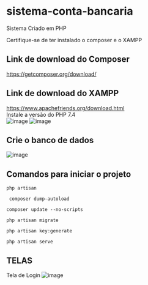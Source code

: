 # sistema-conta-bancaria
 Sistema Criado em PHP

Certifique-se de ter instalado o composer e o XAMPP 
## Link de download do Composer
https://getcomposer.org/download/

## Link de download do XAMPP
https://www.apachefriends.org/download.html<br/>
Instale a versão do PHP 7.4 <br/>
![image](https://user-images.githubusercontent.com/51513403/148945018-03dac0c3-b731-417b-9a98-86ce7f934372.png)
![image](https://user-images.githubusercontent.com/51513403/148945351-f13f3b9c-6789-4c08-b4c9-2fe7202c67f0.png)

## Crie o banco de dados 
![image](https://user-images.githubusercontent.com/51513403/148947034-55dd2d10-73b8-4637-b631-311de43dc595.png)

## Comandos para iniciar o projeto

    php artisan 

     composer dump-autoload

    composer update --no-scripts
    
    php artisan migrate
    
    php artisan key:generate
    
    php artisan serve


## TELAS
Tela de Login
![image](https://user-images.githubusercontent.com/51513403/148947366-d3256b5e-f6c3-4107-a74e-9c349520424a.png)


